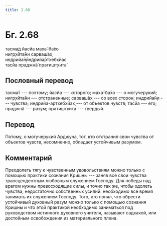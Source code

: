 ```yaml
---
title: 2.68
---
```


# Бг. 2.68
тасма̄д йасйа маха̄-ба̄хо<br/>
нигр̣хӣта̄ни сарваш́ах̣<br/>
индрийа̄н̣ӣндрийа̄ртхебхйас<br/>
тасйа праджн̃а̄ пратишт̣хита̄
## Пословный перевод

тасма̄т --- поэтому; йасйа --- которого; маха̄-ба̄хо --- о могучерукий;
нигр̣хӣта̄ни --- отстраненные; сарваш́ах̣ --- со всех сторон; индрийа̄н̣и ---
чувства; индрийа-артхебхйах̣ --- от объектов чувств; тасйа --- его;
праджн̃а̄ --- разум; пратишт̣хита̄ --- твердый.

## Перевод

Потому, о могучерукий Арджуна, тот, кто отстранил свои чувства от
объектов чувств, несомненно, обладает устойчивым разумом.

## Комментарий

Преодолеть тягу к чувственным удовольствиям можно только с помощью
практики сознания Кришны --- заняв все свои чувства трансцендентным
любовным служением Господу. Для победы над врагом нужны превосходящие
силы, и точно так же, чтобы одолеть чувства, недостаточно собственных
усилий: необходимо все время занимать их служением Господу. Того, кто
понял, что обрести устойчивый духовный разум можно только с помощью
сознания Кришны и что этой практикой необходимо заниматься под
руководством истинного духовного учителя, называют садхакой, или
достойным освобождения из материального плена.
